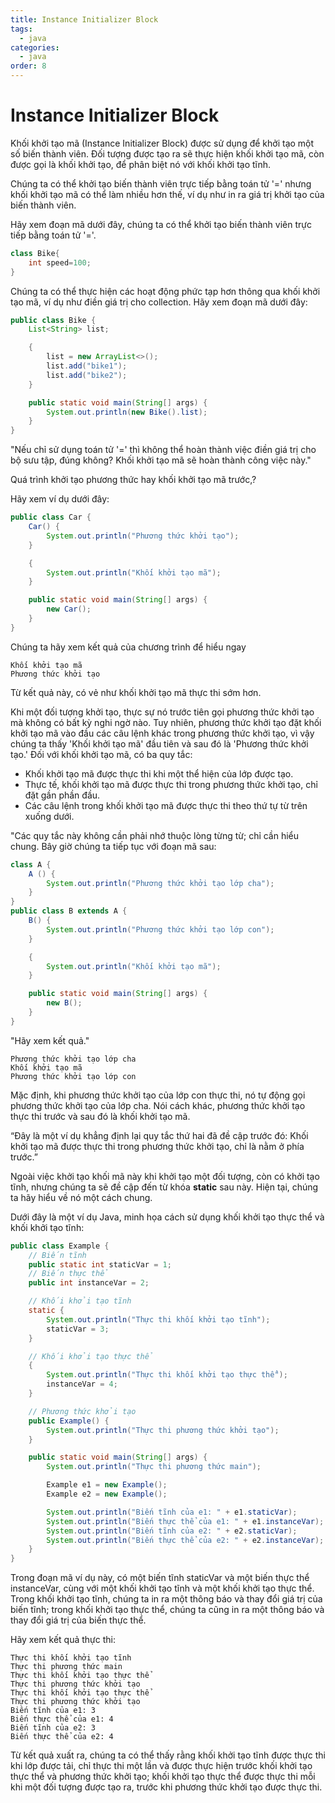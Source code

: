 ```yaml
---
title: Instance Initializer Block
tags:
  - java
categories:
  - java
order: 8
---
```

# Instance Initializer Block

Khối khởi tạo mã (Instance Initializer Block) được sử dụng để khởi tạo một số biến thành viên. Đối tượng được tạo ra sẽ thực hiện khối khởi tạo mã, còn được gọi là khối khởi tạo, để phân biệt nó với khối khởi tạo tĩnh.

Chúng ta có thể khởi tạo biến thành viên trực tiếp bằng toán tử '=' nhưng khối khởi tạo mã có thể làm nhiều hơn thế, ví dụ như in ra giá trị khởi tạo của biến thành viên.

Hãy xem đoạn mã dưới đây, chúng ta có thể khởi tạo biến thành viên trực tiếp bằng toán tử '='.

```java
class Bike{  
    int speed=100;  
}  
```

Chúng ta có thể thực hiện các hoạt động phức tạp hơn thông qua khối khởi tạo mã, ví dụ như điền giá trị cho collection. Hãy xem đoạn mã dưới đây:

```java
public class Bike {
    List<String> list;

    {
        list = new ArrayList<>();
        list.add("bike1");
        list.add("bike2");
    }

    public static void main(String[] args) {
        System.out.println(new Bike().list);
    }
}
```

"Nếu chỉ sử dụng toán tử '=' thì không thể hoàn thành việc điền giá trị cho bộ sưu tập, đúng không? Khối khởi tạo mã sẽ hoàn thành công việc này."

Quá trình khởi tạo phương thức hay khối khởi tạo mã trước,?

Hãy xem ví dụ dưới đây:

```java
public class Car {
    Car() {
        System.out.println("Phương thức khởi tạo");
    }

    {
        System.out.println("Khối khởi tạo mã");
    }

    public static void main(String[] args) {
        new Car();
    }
}
```

Chúng ta hãy xem kết quả của chương trình để hiểu ngay

```
Khối khởi tạo mã
Phương thức khởi tạo
```

Từ kết quả này, có vẻ như khối khởi tạo mã thực thi sớm hơn.

Khi một đối tượng khởi tạo, thực sự nó trước tiên gọi phương thức khởi tạo mà không có bất kỳ nghi ngờ nào. Tuy nhiên, phương thức khởi tạo đặt khối khởi tạo mã vào đầu các câu lệnh khác trong phương thức khởi tạo, vì vậy chúng ta thấy 'Khối khởi tạo mã' đầu tiên và sau đó là 'Phương thức khởi tạo.'
Đối với khối khởi tạo mã, có ba quy tắc:

- Khối khởi tạo mã được thực thi khi một thể hiện của lớp được tạo.
- Thực tế, khối khởi tạo mã được thực thi trong phương thức khởi tạo, chỉ đặt gần phần đầu.
- Các câu lệnh trong khối khởi tạo mã được thực thi theo thứ tự từ trên xuống dưới.

"Các quy tắc này không cần phải nhớ thuộc lòng từng từ; chỉ cần hiểu chung. Bây giờ chúng ta tiếp tục với đoạn mã sau:

```java
class A {
    A () {
        System.out.println("Phương thức khởi tạo lớp cha");
    }
}
public class B extends A {
    B() {
        System.out.println("Phương thức khởi tạo lớp con");
    }

    {
        System.out.println("Khối khởi tạo mã");
    }

    public static void main(String[] args) {
        new B();
    }
}
```

"Hãy xem kết quả."

```
Phương thức khởi tạo lớp cha
Khối khởi tạo mã
Phương thức khởi tạo lớp con
```

Mặc định, khi phương thức khởi tạo của lớp con thực thi, nó tự động gọi phương thức khởi tạo của lớp cha. Nói cách khác, phương thức khởi tạo thực thi trước và sau đó là khối khởi tạo mã.

“Đây là một ví dụ khẳng định lại quy tắc thứ hai đã đề cập trước đó: Khối khởi tạo mã được thực thi trong phương thức khởi tạo, chỉ là nằm ở phía trước.”

Ngoài việc khởi tạo khối mã này khi khởi tạo một đối tượng, còn có khởi tạo tĩnh, nhưng chúng ta sẽ đề cập đến từ khóa **static** sau này. Hiện tại, chúng ta hãy hiểu về nó một cách chung.

Dưới đây là một ví dụ Java, minh họa cách sử dụng khối khởi tạo thực thể và khối khởi tạo tĩnh:

```java
public class Example {
    // Biến tĩnh
    public static int staticVar = 1;
    // Biến thực thể
    public int instanceVar = 2;

    // Khối khởi tạo tĩnh
    static {
        System.out.println("Thực thi khối khởi tạo tĩnh");
        staticVar = 3;
    }

    // Khối khởi tạo thực thể
    {
        System.out.println("Thực thi khối khởi tạo thực thể");
        instanceVar = 4;
    }

    // Phương thức khởi tạo
    public Example() {
        System.out.println("Thực thi phương thức khởi tạo");
    }

    public static void main(String[] args) {
        System.out.println("Thực thi phương thức main");

        Example e1 = new Example();
        Example e2 = new Example();

        System.out.println("Biến tĩnh của e1: " + e1.staticVar);
        System.out.println("Biến thực thể của e1: " + e1.instanceVar);
        System.out.println("Biến tĩnh của e2: " + e2.staticVar);
        System.out.println("Biến thực thể của e2: " + e2.instanceVar);
    }
}
```

Trong đoạn mã ví dụ này, có một biến tĩnh staticVar và một biến thực thể instanceVar, cùng với một khối khởi tạo tĩnh và một khối khởi tạo thực thể. Trong khối khởi tạo tĩnh, chúng ta in ra một thông báo và thay đổi giá trị của biến tĩnh; trong khối khởi tạo thực thể, chúng ta cũng in ra một thông báo và thay đổi giá trị của biến thực thể.

Hãy xem kết quả thực thi:

```
Thực thi khối khởi tạo tĩnh
Thực thi phương thức main
Thực thi khối khởi tạo thực thể
Thực thi phương thức khởi tạo
Thực thi khối khởi tạo thực thể
Thực thi phương thức khởi tạo
Biến tĩnh của e1: 3
Biến thực thể của e1: 4
Biến tĩnh của e2: 3
Biến thực thể của e2: 4
```

Từ kết quả xuất ra, chúng ta có thể thấy rằng khối khởi tạo tĩnh được thực thi khi lớp được tải, chỉ thực thi một lần và được thực hiện trước khối khởi tạo thực thể và phương thức khởi tạo; khối khởi tạo thực thể được thực thi mỗi khi một đối tượng được tạo ra, trước khi phương thức khởi tạo được thực thi.